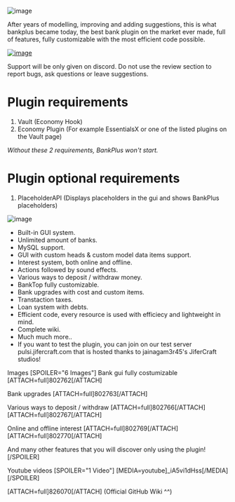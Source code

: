 ![image](https://github.com/user-attachments/assets/e82096e0-b55a-423b-baf6-8adf16bf2cdf)

After years of modelling, improving and adding suggestions, this is what bankplus became today, the best bank plugin on the market ever made, full of features, fully customizable with the most efficient code possible.

[![image](https://github.com/user-attachments/assets/58e41212-d98e-41bd-9bdf-081d5549330d)](https://discord.gg/tanHjMv7hY)

Support will be only given on discord.
Do not use the review section to report bugs, ask questions or leave suggestions.

# **Plugin requirements**
1. Vault (Economy Hook)
2. Economy Plugin (For example EssentialsX or one of the listed plugins on the Vault page)

_Without these 2 requirements, BankPlus won't start._


# **Plugin optional requirements**
1. PlaceholderAPI (Displays placeholders in the gui and shows BankPlus placeholders)


![image](https://github.com/user-attachments/assets/bda13791-8355-44be-8e1a-4f55adb4da60)

- Built-in GUI system.
- Unlimited amount of banks.
- MySQL support.
- GUI with custom heads & custom model data items support.
- Interest system, both online and offline.
- Actions followed by sound effects.
- Various ways to deposit / withdraw money.
- BankTop fully customizable.
- Bank upgrades with cost and custom items.
- Transtaction taxes.
- Loan system with debts.
- Efficient code, every resource is used with efficiecy and lightweight in mind.
- Complete wiki.
- Much much more..
- If you want to test the plugin, you can join on our test server pulsi.jifercraft.com that is hosted thanks to jainagam3r45's JiferCraft studios!

Images
[SPOILER="6 Images"]
Bank gui fully costumizable
[ATTACH=full]802762[/ATTACH]

Bank upgrades
[ATTACH=full]802763[/ATTACH]

Various ways to deposit / withdraw
[ATTACH=full]802766[/ATTACH]
[ATTACH=full]802767[/ATTACH]

Online and offline interest
[ATTACH=full]802769[/ATTACH]
[ATTACH=full]802770[/ATTACH]

And many other features that you will discover only using the plugin!
[/SPOILER]


Youtube videos
[SPOILER="1 Video"]
[MEDIA=youtube]_iA5vi1dHss[/MEDIA]
[/SPOILER]


[ATTACH=full]826070[/ATTACH]
(Official GitHub Wiki ^^)









